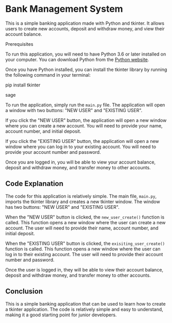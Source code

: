 # Bank Management System

This is a simple banking application made with Python and tkinter. It allows users to create new accounts, deposit and withdraw money, and view their account balance.

 Prerequisites

To run this application, you will need to have Python 3.6 or later installed on your computer. You can download Python from the [Python website](https://www.python.org/downloads/).

Once you have Python installed, you can install the tkinter library by running the following command in your terminal:

pip install tkinter

sage

To run the application, simply run the `main.py` file. The application will open a window with two buttons: "NEW USER" and "EXISTING USER".

If you click the "NEW USER" button, the application will open a new window where you can create a new account. You will need to provide your name, account number, and initial deposit.

If you click the "EXISTING USER" button, the application will open a new window where you can log in to your existing account. You will need to provide your account number and password.

Once you are logged in, you will be able to view your account balance, deposit and withdraw money, and transfer money to other accounts.

## Code Explanation

The code for this application is relatively simple. The main file, `main.py`, imports the tkinter library and creates a new tkinter window. The window has two buttons: "NEW USER" and "EXISTING USER".

When the "NEW USER" button is clicked, the `new_user_create()` function is called. This function opens a new window where the user can create a new account. The user will need to provide their name, account number, and initial deposit.

When the "EXISTING USER" button is clicked, the `exisiting_user_create()` function is called. This function opens a new window where the user can log in to their existing account. The user will need to provide their account number and password.

Once the user is logged in, they will be able to view their account balance, deposit and withdraw money, and transfer money to other accounts.

## Conclusion

This is a simple banking application that can be used to learn how to create a tkinter application. The code is relatively simple and easy to understand, making it a good starting point for junior developers.
